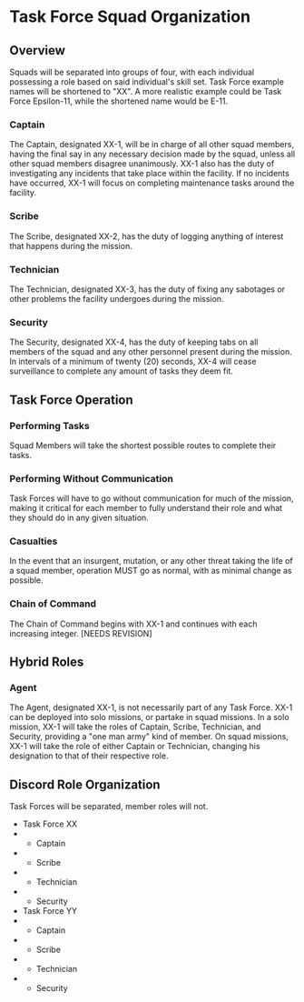 # Task Force Squad Organization

## Overview

Squads will be separated into groups of four, with each individual possessing a role based on said individual's skill set. Task Force example names will be shortened to "XX". A more realistic example could be Task Force Epsilon-11, while the shortened name would be E-11.

### Captain

The Captain, designated XX-1, will be in charge of all other squad members, having the final say in any necessary decision made by the squad, unless all other squad members disagree unanimously. XX-1 also has the duty of investigating any incidents that take place within the facility. If no incidents have occurred, XX-1 will focus on completing maintenance tasks around the facility.

### Scribe
The Scribe, designated XX-2, has the duty of logging anything of interest that happens during the mission.

### Technician
The Technician, designated XX-3, has the duty of fixing any sabotages or other problems the facility undergoes during the mission. 

### Security
The Security, designated XX-4, has the duty of keeping tabs on all members of the squad and any other personnel present during the mission. In intervals of a minimum of twenty (20) seconds, XX-4 will cease surveillance to complete any amount of tasks they deem fit.

## Task Force Operation

### Performing Tasks

Squad Members will take the shortest possible routes to complete their tasks.

### Performing Without Communication

Task Forces will have to go without communication for much of the mission, making it critical for each member to fully understand their role and what they should do in any given situation.

### Casualties

In the event that an insurgent, mutation, or any other threat taking the life of a squad member, operation MUST go as normal, with as minimal change as possible.

### Chain of Command

The Chain of Command begins with XX-1 and continues with each increasing integer. [NEEDS REVISION]

## Hybrid Roles

### Agent

The Agent, designated XX-1, is not necessarily part of any Task Force. XX-1 can be deployed into solo missions, or partake in squad missions. In a solo mission, XX-1 will take the roles of Captain, Scribe, Technician, and Security, providing a "one man army" kind of member. On squad missions, XX-1 will take the role of either Captain or Technician, changing his designation to that of their respective role.

## Discord Role Organization
Task Forces will be separated, member roles will not.

+ Task Force XX
+ + Captain
+ + Scribe
+ + Technician
+ + Security
+ Task Force YY
+ + Captain
+ + Scribe
+ + Technician
+ + Security
